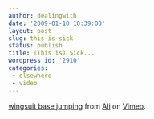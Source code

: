 ```yaml
---
author: dealingwith
date: '2009-01-10 10:39:00'
layout: post
slug: this-is-sick
status: publish
title: (This is) Sick...
wordpress_id: '2910'
categories:
 - elsewhere
 - video
---
```



[wingsuit base jumping][1] from [Ali][2] on [Vimeo][3].

   [1]: http://vimeo.com/1778399

   [2]: http://vimeo.com/thedoctor

   [3]: http://vimeo.com

